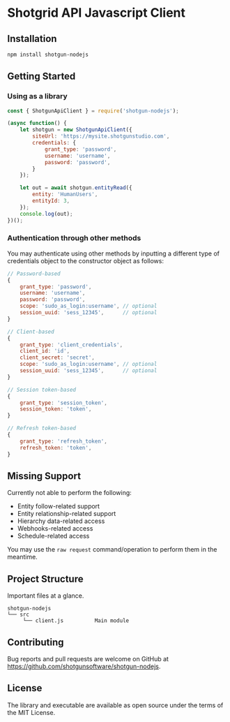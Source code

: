 # Shotgrid API Javascript Client

## Installation
```sh
npm install shotgun-nodejs
```

## Getting Started

### Using as a library
```javascript
const { ShotgunApiClient } = require('shotgun-nodejs');

(async function() {
	let shotgun = new ShotgunApiClient({
		siteUrl: 'https://mysite.shotgunstudio.com',
		credentials: {
			grant_type: 'password',
			username: 'username',
			password: 'password',
		}
	});

	let out = await shotgun.entityRead({
		entity: 'HumanUsers',
		entityId: 3,
	});
	console.log(out);
})();
```

### Authentication through other methods

You may authenticate using other methods by inputting
a different type of credentials object to the constructor object as follows:

```javascript
// Password-based
{
	grant_type: 'password',
	username: 'username',
	password: 'password',
	scope: 'sudo_as_login:username', // optional
	session_uuid: 'sess_12345',      // optional
}

// Client-based
{
	grant_type: 'client_credentials',
	client_id: 'id',
	client_secret: 'secret',
	scope: 'sudo_as_login:username', // optional
	session_uuid: 'sess_12345',      // optional
}

// Session token-based
{
	grant_type: 'session_token',
	session_token: 'token',
}

// Refresh token-based
{
	grant_type: 'refresh_token',
	refresh_token: 'token',
}
```

## Missing Support

Currently not able to perform the following:

- Entity follow-related support
- Entity relationship-related support
- Hierarchy data-related access
- Webhooks-related access
- Schedule-related access

You may use the `raw request` command/operation to perform them in the meantime.

## Project Structure

Important files at a glance.

```
shotgun-nodejs
└── src
     └── client.js          Main module
```

## Contributing

Bug reports and pull requests are welcome on GitHub at https://github.com/shotgunsoftware/shotgun-nodejs.

## License

The library and executable are available as open source under the terms of the MIT License.
